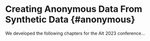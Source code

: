 # Creating Anonymous Data From Synthetic Data {#anonymous}

We developed the following chapters for the Alt 2023 conference... 
